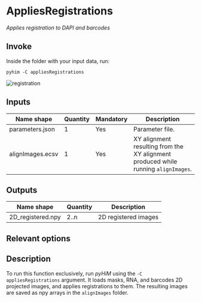 # AppliesRegistrations
*Applies registration to DAPI and barcodes*

## Invoke
Inside the folder with your input data, run:
```shell
pyhim -C appliesRegistrations
```

![registration](../../../_static/from_tuto/registration.png)

## Inputs

|Name shape|Quantity|Mandatory|Description|
|---|---|---|---|
|parameters.json|1|Yes|Parameter file.|
|alignImages.ecsv|1|Yes|XY alignment resulting from the XY alignment produced while running `alignImages`.|

## Outputs
|Name shape|Quantity|Description|
|---|---|---|
|2D_registered.npy|2..n|2D registered images|

## Relevant options

## Description
To run this function exclusively, run *pyHiM* using the ``` -C appliesRegistrations ``` argument. It loads masks, RNA, and barcodes 2D projected images, and applies registrations to them. The resulting images are saved as npy arrays in the ```alignImages``` folder.  
